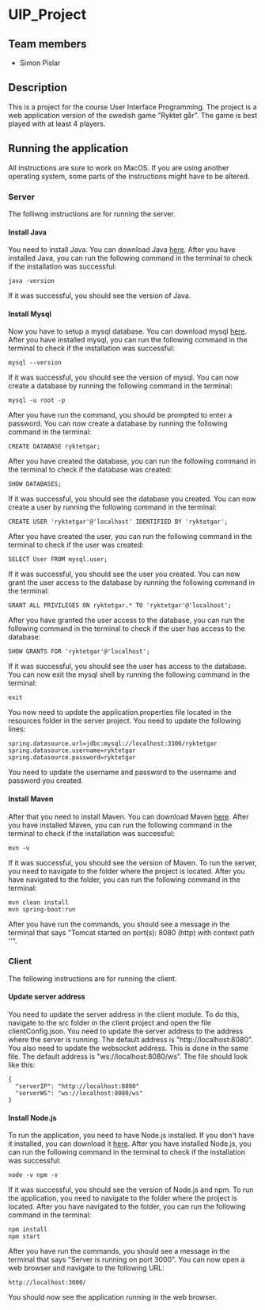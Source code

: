 # UIP_Project

## Team members
- Simon Pislar

## Description
This is a project for the course User Interface Programming. The project is a web application version of the swedish game "Ryktet går".
The game is best played with at least 4 players.

## Running the application
All instructions are sure to work on MacOS. If you are using another operating system, some parts of the instructions might have to be altered.
### Server
The folliwng instructions are for running the server.
#### Install Java
You need to install Java. You can download Java [here](https://www.oracle.com/java/technologies/javase-jdk11-downloads.html).
After you have installed Java, you can run the following command in the terminal to check if the installation was successful:
```
java -version
```
If it was successful, you should see the version of Java.
#### Install Mysql
Now you have to setup a mysql database. You can download mysql [here](https://dev.mysql.com/downloads/mysql/).
After you have installed mysql, you can run the following command in the terminal to check if the installation was successful:
```
mysql --version
```
If it was successful, you should see the version of mysql. You can now create a database by running the following command in the terminal:
```
mysql -u root -p
```
After you have run the command, you should be prompted to enter a password. You can now create a database by running the following command in the terminal:
```
CREATE DATABASE ryktetgar;
```
After you have created the database, you can run the following command in the terminal to check if the database was created:
```
SHOW DATABASES;
```
If it was successful, you should see the database you created. You can now create a user by running the following command in the terminal:
```
CREATE USER 'ryktetgar'@'localhost' IDENTIFIED BY 'ryktetgar';
```
After you have created the user, you can run the following command in the terminal to check if the user was created:
```
SELECT User FROM mysql.user;
```
If it was successful, you should see the user you created. You can now grant the user access to the database by running the following command in the terminal:
```
GRANT ALL PRIVILEGES ON ryktetgar.* TO 'ryktetgar'@'localhost';
```
After you have granted the user access to the database, you can run the following command in the terminal to check if the user has access to the database:
```
SHOW GRANTS FOR 'ryktetgar'@'localhost';
```
If it was successful, you should see the user has access to the database. You can now exit the mysql shell by running the following command in the terminal:
```
exit
```
You now need to update the application.properties file located in the resources folder in the server project. You need to update the following lines:
```
spring.datasource.url=jdbc:mysql://localhost:3306/ryktetgar
spring.datasource.username=ryktetgar
spring.datasource.password=ryktetgar
```
You need to update the username and password to the username and password you created.
#### Install Maven
After that you need to install Maven. You can download Maven [here](https://maven.apache.org/download.cgi).
After you have installed Maven, you can run the following command in the terminal to check if the installation was successful:
```
mvn -v
```
If it was successful, you should see the version of Maven. To run the server, you need to navigate to the folder where the project is located.
After you have navigated to the folder, you can run the following command in the terminal:
```
mvn clean install
mvn spring-boot:run
```
After you have run the commands, you should see a message in the terminal that says "Tomcat started on port(s): 8080 (http) with context path ''".
### Client
The following instructions are for running the client.
#### Update server address
You need to update the server address in the client module. To do this, navigate to the src folder in the client project and open the file clientConfig.json. 
You need to update the server address to the address where the server is running. The default address is "http://localhost:8080". You also need 
to update the websocket address. This is done in the same file. The default address is "ws://localhost:8080/ws". The file should look like this:
```
{
  "serverIP": "http://localhost:8080"
  "serverWS": "ws://localhost:8080/ws"
}
```
#### Install Node.js
To run the application, you need to have Node.js installed. If you don't have it installed, you can download it [here](https://nodejs.org/en/). 
After you have installed Node.js, you can run the following command in the terminal to check if the installation was successful:
```
node -v npm -v
```
If it was successful, you should see the version of Node.js and npm.
To run the application, you need to navigate to the folder where the project is located.
After you have navigated to the folder, you can run the following command in the terminal:
```
npm install
npm start
```
After you have run the commands, you should see a message in the terminal that says "Server is running on port 3000".
You can now open a web browser and navigate to the following URL:
```
http://localhost:3000/
```
You should now see the application running in the web browser.

